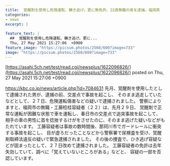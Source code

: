 ```yaml
---
title:  覚醒剤を使用し危険運転、轢き逃げ。更に無免許。22歳無職の男を逮捕。福岡県  
categories:
- news
excerpt: |
  
feature_text: |
  ##  覚醒剤を使用し危険運転、轢き逃げ。更に...
  Thu, 27 May 2021 15:27:06  +0900
feature_image: "https://picsum.photos/2560/600?image=733"
image: "https://picsum.photos/2560/600?image=733"
---
```


[https://asahi.5ch.net/test/read.cgi/newsplus/1622096826/](https://asahi.5ch.net/test/read.cgi/newsplus/1622096826/)
posted on Thu, 27 May 2021 15:27:06  +0900

<!--more-->

https://kbc.co.jp/news/article.php?id=7084631 先月、覚醒剤を使用したとして逮捕された男が、逮捕の前、交差点で事故を起こし、 そのまま逃走していたなどとして、２７日、危険運転傷害などの疑いで逮捕されました。 警察によりますと、福岡市の無職・工藤稔桂容疑者（２２）は、先月２９日、 覚醒剤で正常な運転が困難な状態で車を運転し、春日市の交差点で追突事故を起こして、 相手の車の男性に首を捻挫するけがをさせたのに、そのまま逃げた疑いなどがもたれています。 工藤容疑者は事故の数時間後、那珂川市でガードレールに衝突する事故を起こし、 目が虚ろだったことなどから警察署で尿検査を受け、覚醒剤取締法違反の疑いで緊急逮捕されました。 その後の捜査で、ひき逃げ容疑などが固まったとして、２７日改めて逮捕されました。 工藤容疑者の免許は去年失効していて、調べに「覚えていないところがある」などと、 容疑の一部を否認しています。
